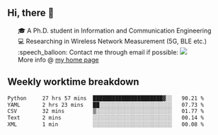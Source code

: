 <h2 > Hi, there 👋 </h3>

<div >
 <ul>
 🎓 A Ph.D. student in Information and Communication Engineering <br>
 💻 Researching in Wireless Network Measurement (5G, BLE etc.)<br>
 :speech_balloon: Contact me through email if possible: <a href="mailto:ethanjia@sjtu.edu.cn"><img src="https://img.shields.io/badge/-ethanjia@sjtu.edu.cn-c14438?style=plastic&logo=Gmail&logoColor=white&link=mailto:mailto:ethanjia@sjtu.edu.cn"></a> <br>
  More info @ <a href="https://haifengjia.github.io">my home page</a>
 </ul>
</div>

<h2 >
Weekly worktime breakdown
</h1>


<!--START_SECTION:waka-->

```txt
Python     27 hrs 57 mins  ██████████████████████▓░░   90.21 %
YAML       2 hrs 23 mins   ██░░░░░░░░░░░░░░░░░░░░░░░   07.73 %
CSV        32 mins         ▒░░░░░░░░░░░░░░░░░░░░░░░░   01.77 %
Text       2 mins          ░░░░░░░░░░░░░░░░░░░░░░░░░   00.14 %
XML        1 min           ░░░░░░░░░░░░░░░░░░░░░░░░░   00.08 %
```

<!--END_SECTION:waka-->


